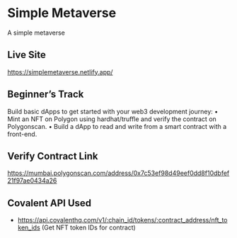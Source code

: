 # Simple Metaverse
A simple metaverse

## Live Site
https://simplemetaverse.netlify.app/

## Beginner’s Track
Build basic dApps to get started with your web3 development journey:
• Mint an NFT on Polygon using hardhat/truffle and verify the contract on Polygonscan.
• Build a dApp to read and write from a smart contract with a front-end.

## Verify Contract Link
https://mumbai.polygonscan.com/address/0x7c53ef98d49eef0dd8f10dbfef21f97ae0434a26

## Covalent API Used
- https://api.covalenthq.com/v1/:chain_id/tokens/:contract_address/nft_token_ids    (Get NFT token IDs for contract)